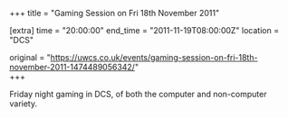 +++
title = "Gaming Session on Fri 18th November 2011"

[extra]
time = "20:00:00"
end_time = "2011-11-19T08:00:00Z"
location = "DCS"

original = "https://uwcs.co.uk/events/gaming-session-on-fri-18th-november-2011-1474489056342/"    
+++

Friday night gaming in DCS, of both the computer and non-computer variety.

